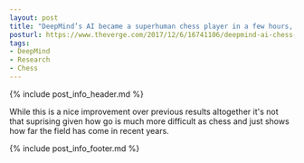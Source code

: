 ```yaml
---
layout: post
title: "DeepMind’s AI became a superhuman chess player in a few hours, just for fun"
posturl: https://www.theverge.com/2017/12/6/16741106/deepmind-ai-chess-alphazero-shogi-go
tags:
- DeepMind
- Research
- Chess
---
```


{% include post_info_header.md %}

While this is a nice improvement over previous results altogether it's not that suprising given how go is much more difficult as chess and just shows how far the field has come in recent years. 

<!--more-->{% include post_info_footer.md %}
